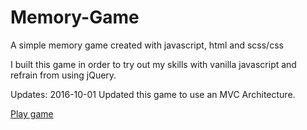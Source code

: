 # Memory-Game
A simple memory game created with javascript, html and scss/css

I built this game in order to try out my skills with vanilla javascript and refrain from using jQuery.

Updates:
2016-10-01
Updated this game to use an MVC Architecture.

<a href="https://tobiassernhede.github.io/Memory-Game/" target="_blank">Play game</a>
